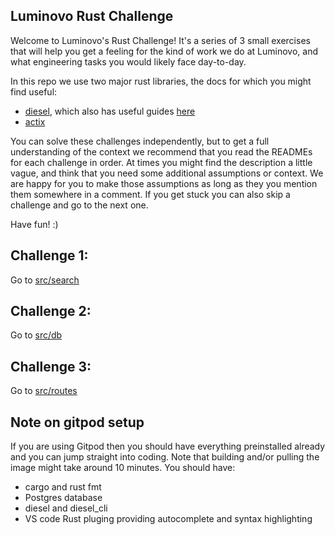 ## Luminovo Rust Challenge
Welcome to Luminovo's Rust Challenge! It's a series of 3 small exercises that will help
 you get a feeling for the kind of work we do at Luminovo, and what engineering tasks
  you would likely face day-to-day.

In this repo we use two major rust libraries, the docs for which you might find
 useful:
 * [diesel](https://docs.diesel.rs/master/diesel/index.html), which also has useful guides [here](https://diesel.rs/guides/)
 * [actix](https://actix.rs/docs/)

You can solve these challenges independently, but to get a full understanding of the context we recommend that you read the READMEs for each challenge in order. At times you might find the description a little vague, and think that you need some additional assumptions or context. We are happy for you to make those assumptions as long as they you mention them somewhere in a comment. If you get stuck you can also skip a challenge and go to the next one.

Have fun! :)

## Challenge 1:
Go to [src/search](src/search)

## Challenge 2:
Go to [src/db](src/db)

## Challenge 3:
Go to [src/routes](src/routes)

## Note on gitpod setup
If you are using Gitpod then you should have everything preinstalled already and you can jump straight into coding. Note that building and/or pulling the image might take around 10 minutes. You should have:
* cargo and rust fmt
* Postgres database
* diesel and diesel_cli
* VS code Rust pluging providing autocomplete and syntax highlighting
